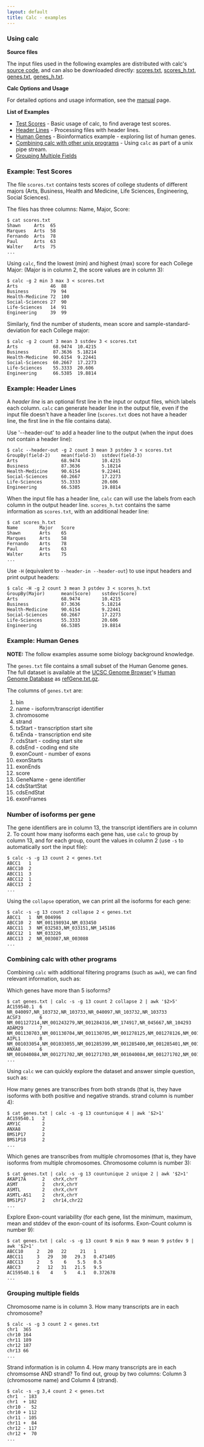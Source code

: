 ```yaml
---
layout: default
title: Calc - examples
---
```


### Using calc

**Source files**

The input files used in the following examples are distributed with calc's
[source code]({{site.calc_src_tarball_url}}),
and can also be downloaded directly:
[scores.txt](./examples/scores.txt),
[scores_h.txt](./examples/scores_h.txt),
[genes.txt](./examples/genes.txt),
[genes_h.txt](./examples/genes_h.txt).

**Calc Options and Usage**

For detailed options and usage information, see the [manual](./manual.html) page.

**List of Examples**

* [Test Scores](#test_scores) - Basic usage of calc, to find average test scores.
* [Header Lines](#header_lines) - Processing files with header lines.
* [Human Genes](#human_genes) - Bioinformatics example - exploring list of human genes.
* [Combining calc with other unix programs](#piping) - Using `calc` as part of a unix pipe stream.
* [Grouping Multiple Fields](#multigrouping)

### <a name="test_scores"></a>Example: Test Scores

The file `scores.txt` contains tests scores of college students of different majors
(Arts, Business, Health and Medicine, Life Sciences, Engineering, Social Sciences).

The files has three columns: Name, Major, Score:

    $ cat scores.txt
    Shawn     Arts  65
    Marques   Arts  58
    Fernando  Arts  78
    Paul      Arts  63
    Walter    Arts  75
    ...

Using `calc`, find the lowest (min) and highest (max) score for each College Major:
(Major is in column 2, the score values are in column 3):

    $ calc -g 2 min 3 max 3 < scores.txt
    Arts            46  88
    Business        79  94
    Health-Medicine 72  100
    Social-Sciences 27  90
    Life-Sciences   14  91
    Engineering     39  99

Similarly, find the number of students, mean score and sample-standard-deviation for each College major:

    $ calc -g 2 count 3 mean 3 sstdev 3 < scores.txt
    Arts             68.9474  10.4215
    Business         87.3636  5.18214
    Health-Medicine  90.6154  9.22441
    Social-Sciences  60.2667  17.2273
    Life-Sciences    55.3333  20.606
    Engineering      66.5385  19.8814


### <a name="header_lines"></a>Example: Header Lines

A *header line* is an optional first line in the input or output files, which labels each column.
`calc` can generate header line in the output file, even if the input file doesn't have a header line (`scores.txt` does not have a header line, the first line in the file contains data).

Use '--header-out' to add a header line to the output (when the input does not contain a header line):

    $ calc --header-out -g 2 count 3 mean 3 pstdev 3 < scores.txt
    GroupBy(field-2)    mean(field-3)  sstdev(field-3)
    Arts                68.9474        10.4215
    Business            87.3636        5.18214
    Health-Medicine     90.6154        9.22441
    Social-Sciences     60.2667        17.2273
    Life-Sciences       55.3333        20.606
    Engineering         66.5385        19.8814


When the input file has a header line, `calc` can will use the labels from each column in the output header line. `scores_h.txt` contains the same information as `scores.txt`, with an additional header line:

    $ cat scores_h.txt
    Name        Major   Score
    Shawn       Arts    65
    Marques     Arts    58
    Fernando    Arts    78
    Paul        Arts    63
    Walter      Arts    75
    ...


Use `-H` (equivalent to `--header-in --header-out`) to use input headers and print output headers:

    $ calc -H -g 2 count 3 mean 3 pstdev 3 < scores_h.txt
    GroupBy(Major)      mean(Score)    sstdev(Score)
    Arts                68.9474        10.4215
    Business            87.3636        5.18214
    Health-Medicine     90.6154        9.22441
    Social-Sciences     60.2667        17.2273
    Life-Sciences       55.3333        20.606
    Engineering         66.5385        19.8814


### <a name="human_genes"></a>Example: Human Genes

**NOTE:** The follow examples assume some biology background knowledge.

The `genes.txt` file contains a small subset of the Human Genome genes.
The full dataset is available at the [UCSC Genome Browser](http://hgdownload.cse.ucsc.edu/downloads.html)'s
[Human Genome Database](http://hgdownload.soe.ucsc.edu/goldenPath/hg19/database/) as
[refGene.txt.gz](http://hgdownload.soe.ucsc.edu/goldenPath/hg19/database/refGene.txt.gz).

The columns of `genes.txt` are:

1. bin
2. name - isoform/transcript identifier
3. chromosome
4. strand
5. txStart - transcription start site
6. txEnda - transcription end site
7. cdsStart - coding start site
8. cdsEnd - coding end site
9. exonCount - number of exons
10. exonStarts
11. exonEnds
12. score
13. GeneName - gene identifier
14. cdsStartStat
15. cdsEndStat
16. exonFrames

### Number of isoforms per gene

The gene identifiers are in column 13, the transcript identifiers are in column 2.
To count how many isoforms each gene has, use `calc` to group by column 13, and for each group, count the values in column 2 (use `-s` to automatically sort the input file):

    $ calc -s -g 13 count 2 < genes.txt
    ABCC1   1
    ABCC10  2
    ABCC11  3
    ABCC12  1
    ABCC13  2
    ...

Using the `collapse` operation, we can print all the isoforms for each gene:

    $ calc -s -g 13 count 2 collapse 2 < genes.txt
    ABCC1   1  NM_004996
    ABCC10  2  NM_001198934,NM_033450
    ABCC11  3  NM_032583,NM_033151,NM_145186
    ABCC12  1  NM_033226
    ABCC13  2  NR_003087,NR_003088
    ...


### <a name="piping"></a>Combining calc with other programs

Combining `calc` with additional filtering programs (such as `awk`), we can find relevant information, such as:

Which genes have more than 5 isoforms?

    $ cat genes.txt | calc -s -g 13 count 2 collapse 2 | awk '$2>5'
    AC159540.1  6  NR_040097,NR_103732,NR_103733,NR_040097,NR_103732,NR_103733
    ACSF3       6  NM_001127214,NM_001243279,NM_001284316,NM_174917,NR_045667,NR_104293
    ADAM29      7  NM_001130703,NM_001130704,NM_001130705,NM_001278125,NM_001278126,NM_001278127,NM_014269
    AIPL1       8  NM_001033054,NM_001033055,NM_001285399,NM_001285400,NM_001285401,NM_001285402,NM_001285403,NM_014336
    ANXA8       6  NM_001040084,NM_001271702,NM_001271703,NM_001040084,NM_001271702,NM_001271703
    ...


Using `calc` we can quickly explore the dataset and answer simple question, such as:

How many genes are transcribes from both strands (that is, they have isoforms with both positive and negative strands.
strand column is number 4):

    $ cat genes.txt | calc -s -g 13 countunique 4 | awk '$2>1'
    AC159540.1   2
    AMY1C        2
    ANXA8        2
    BMS1P17      2
    BMS1P18      2
    ...

Which genes are transcribes from multiple chromosomes (that is, they have isoforms from multiple chromosomes.
Chromosome column is number 3):

    $ cat genes.txt | calc -s -g 13 countunique 2 unique 2 | awk '$2>1'
    AKAP17A      2   chrX,chrY
    ASMT         2   chrX,chrY
    ASMTL        2   chrX,chrY
    ASMTL-AS1    2   chrX,chrY
    BMS1P17      2   chr14,chr22
    ...


Explore Exon-count variability (for each gene, list the minimum, maximum, mean and stddev of the
exon-count of its isoforms. Exon-Count column is number 9):

    $ cat genes.txt | calc -s -g 13 count 9 min 9 max 9 mean 9 pstdev 9 | awk '$2>1'
    ABCC10     2   20   22     21   1
    ABCC11     3   29   30   29.3   0.471405
    ABCC13     2    5    6    5.5   0.5
    ABCC3      2   12   31   21.5   9.5
    AC159540.1 6    4    5    4.1   0.372678
    ...

### <a name="multigrouping"></a>Grouping multiple fields

Chromosome name is in column 3. How many transcripts are in each chromosome?

    $ calc -s -g 3 count 2 < genes.txt
    chr1  365
    chr10 164
    chr11 189
    chr12 187
    chr13 66
    ...

Strand information is in column 4. How many transcripts are in each chromsomse AND strand?
To find out, group by two columns: Column 3 (chromosome name) and Column 4 (strand).

    $ calc -s -g 3,4 count 2 < genes.txt
    chr1  - 183
    chr1  + 182
    chr10 -  52
    chr10 + 112
    chr11 - 105
    chr11 +  84
    chr12 - 117
    chr12 +  70
    ...
